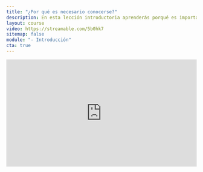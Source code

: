 ```yaml
---
title: "¿Por qué es necesario conocerse?"
description: En esta lección introductoria aprenderás porqué es importante conocerse para gestionar las emociones y reducir el estrés.
layout: course
video: https://streamable.com/5b0hk7
sitemap: false
module: "- Introducción"
cta: true
---
```


<div style="width:100%;height:0px;position:relative;padding-bottom:56.250%;"><iframe src="https://streamable.com/e/03iaps" frameborder="0" width="100%" height="100%" allowfullscreen style="width:100%;height:100%;position:absolute;left:0px;top:0px;overflow:hidden;"></iframe></div>






